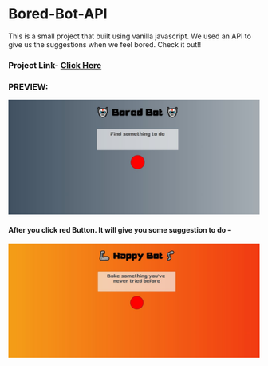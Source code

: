 # Bored-Bot-API
 This is a small project that built using vanilla javascript. We used an API to give us the suggestions when we feel bored. Check it out!!  
 ### Project Link- [Click Here](https://bored-bot-api-k.netlify.app/)
 ### PREVIEW:  
 ![Screen-shot of bored-bot app](https://github.com/kunal-arya/Bored-Bot-API/blob/main/images/bored-bot.JPG)  
 #### After you click red Button. It will give you some suggestion to do -  
 ![suggestions by bored-API](https://github.com/kunal-arya/Bored-Bot-API/blob/main/images/happy-bot.JPG)
